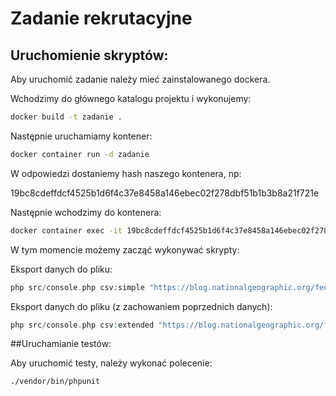 Zadanie rekrutacyjne
================

## Uruchomienie skryptów:

Aby uruchomić zadanie należy mieć zainstalowanego dockera.

Wchodzimy do głównego katalogu projektu i wykonujemy:

```bash
docker build -t zadanie .
```

Następnie uruchamiamy kontener:

```bash
docker container run -d zadanie
```

W odpowiedzi dostaniemy hash naszego kontenera, np:

19bc8cdeffdcf4525b1d6f4c37e8458a146ebec02f278dbf51b1b3b8a21f721e

Następnie wchodzimy do kontenera:

```bash
docker container exec -it 19bc8cdeffdcf4525b1d6f4c37e8458a146ebec02f278dbf51b1b3b8a21f721e sh
```

W tym momencie możemy zacząć wykonywać skrypty:

Eksport danych do pliku:

```php
php src/console.php csv:simple "https://blog.nationalgeographic.org/feed/" "file.csv" -vv
```

Eksport danych do pliku (z zachowaniem poprzednich danych):

```php
php src/console.php csv:extended "https://blog.nationalgeographic.org/feed/" "file.csv" -vv
```

##Uruchamianie testów:

Aby uruchomić testy, należy wykonać polecenie:

```
./vendor/bin/phpunit
```